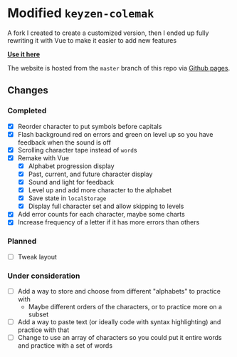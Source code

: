 # Modified `keyzen-colemak`

A fork I created to create a customized version, then I ended up fully rewriting it with Vue to make it easier to add new features

**[Use it here](https://joshgrib.github.io/keyzen-colemak/)**

The website is hosted from the `master` branch of this repo via [Github pages](https://pages.github.com/).

## Changes

### Completed

- [x] Reorder character to put symbols before capitals
- [x] Flash background red on errors and green on level up so you have feedback when the sound is off
- [x] Scrolling character tape instead of `word`s
- [x] Remake with Vue
    - [x] Alphabet progression display
    - [x] Past, current, and future character display
    - [x] Sound and light for feedback
    - [x] Level up and add more character to the alphabet
    - [x] Save state in `localStorage`
    - [x] Display full character set and allow skipping to levels
- [x] Add error counts for each character, maybe some charts
- [x] Increase frequency of a letter if it has more errors than others

### Planned

- [ ] Tweak layout

### Under consideration

- [ ] Add a way to store and choose from different "alphabets" to practice with
    - Maybe different orders of the characters, or to practice more on a subset
- [ ] Add a way to paste text (or ideally code with syntax highlighting) and practice with that
- [ ] Change to use an array of characters so you could put it entire words and practice with a set of words